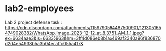 # lab2-employees
Lab 2 project defense task : https://cdn.discordapp.com/attachments/1159790594487500901/1213051654749028382/WhatsApp_Image_2023-12-12_at_8.37.51_AM_1_1.jpeg?ex=6634aae3&is=66335963&hm=3ff4d086eb8b1aa469af2340a96f836870d2d4e54938b5a3b04edaffc055a417&